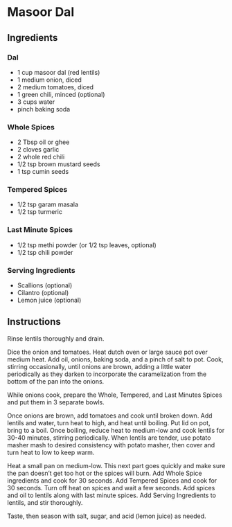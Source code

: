 # Masoor Dal

## Ingredients

### Dal
* 1 cup masoor dal (red lentils)
* 1 medium onion, diced
* 2 medium tomatoes, diced
* 1 green chili, minced (optional)
* 3 cups water
* pinch baking soda

### Whole Spices
* 2 Tbsp oil or ghee
* 2 cloves garlic
* 2 whole red chili
* 1/2 tsp brown mustard seeds
* 1 tsp cumin seeds

### Tempered Spices
* 1/2 tsp garam masala
* 1/2 tsp turmeric

### Last Minute Spices
* 1/2 tsp methi powder (or 1/2 tsp leaves, optional)
* 1/2 tsp chili powder

### Serving Ingredients
* Scallions (optional)
* Cilantro (optional)
* Lemon juice (optional)

## Instructions

Rinse lentils thoroughly and drain.

Dice the onion and tomatoes. Heat dutch oven or large sauce pot over medium heat. Add oil, onions, baking soda, 
and a pinch of salt to pot. Cook, stirring occasionally, until onions are brown, adding a little water periodically 
as they darken to incorporate the caramelization from the bottom of the pan into the onions.

While onions cook, prepare the Whole, Tempered, and Last Minutes Spices and put them in 3 separate bowls.

Once onions are brown, add tomatoes and cook until broken down. Add lentils and water, turn heat to high, and heat 
until boiling. Put lid on pot, bring to a boil. Once boiling, reduce heat to medium-low and cook lentils for 30-40 minutes, 
stirring periodically. When lentils are tender, use potato masher mash to desired consistency with potato masher, then cover 
and turn heat to low to keep warm.

Heat a small pan on medium-low. This next part goes quickly and make sure the pan doesn’t get too hot or the spices will burn.
Add Whole Spice ingredients and cook for 30 seconds. Add Tempered Spices and cook for 30 seconds. Turn off heat on spices and 
wait a few seconds. Add spices and oil to lentils along with last minute spices. Add Serving Ingredients to lentils, and stir 
thoroughly.

Taste, then season with salt, sugar, and acid (lemon juice) as needed.
